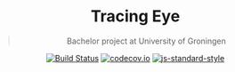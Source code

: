 <div align="center">

# Tracing Eye <br>

> Bachelor project at University of Groningen
  
[![Build Status](https://app.travis-ci.com/VilleFTW/tracing-eye.svg?token=HmAKdxYwy5bzcgZz7Jov&branch=master)](https://app.travis-ci.com/VilleFTW/tracing-eye)
[![codecov.io](https://codecov.io/github/VilleFTW/tracing-eye/coverage.svg?branch=master)](https://codecov.io/github/VilleFTW/tracing-eye?branch=master)
[![js-standard-style](https://img.shields.io/badge/code%20style-standard-brightgreen.svg)](http://standardjs.com/)
  
  

</div>
